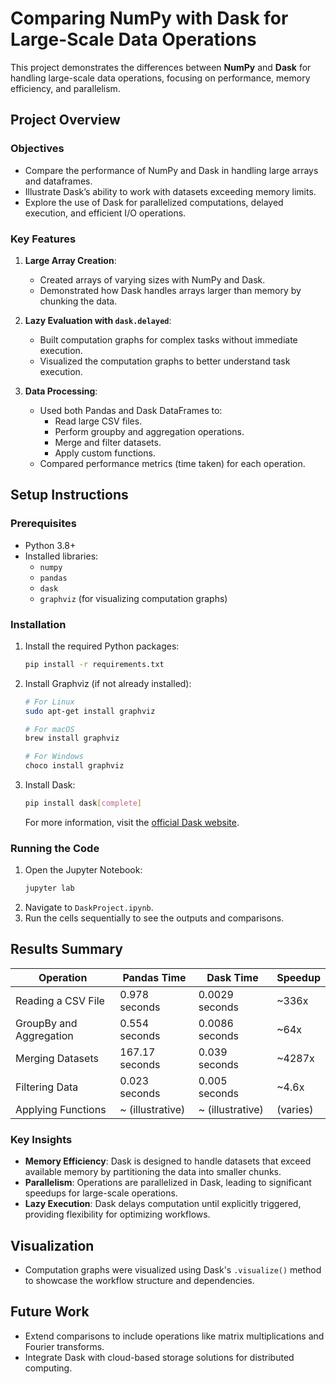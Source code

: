 # Comparing NumPy with Dask for Large-Scale Data Operations

This project demonstrates the differences between **NumPy** and **Dask** for handling large-scale data operations, focusing on performance, memory efficiency, and parallelism.

## Project Overview

### Objectives
- Compare the performance of NumPy and Dask in handling large arrays and dataframes.
- Illustrate Dask’s ability to work with datasets exceeding memory limits.
- Explore the use of Dask for parallelized computations, delayed execution, and efficient I/O operations.

### Key Features
1. **Large Array Creation**:
   - Created arrays of varying sizes with NumPy and Dask.
   - Demonstrated how Dask handles arrays larger than memory by chunking the data.

2. **Lazy Evaluation with `dask.delayed`**:
   - Built computation graphs for complex tasks without immediate execution.
   - Visualized the computation graphs to better understand task execution.

3. **Data Processing**:
   - Used both Pandas and Dask DataFrames to:
     - Read large CSV files.
     - Perform groupby and aggregation operations.
     - Merge and filter datasets.
     - Apply custom functions.
   - Compared performance metrics (time taken) for each operation.

## Setup Instructions

### Prerequisites
- Python 3.8+
- Installed libraries:
  - `numpy`
  - `pandas`
  - `dask`
  - `graphviz` (for visualizing computation graphs)

### Installation
1. Install the required Python packages:
   ```bash
   pip install -r requirements.txt
   ```

2. Install Graphviz (if not already installed):
   ```bash
   # For Linux
   sudo apt-get install graphviz
   
   # For macOS
   brew install graphviz

   # For Windows
   choco install graphviz
   ```

3. Install Dask:
   ```bash
   pip install dask[complete]
   ```

   For more information, visit the [official Dask website](https://www.dask.org/).

### Running the Code
1. Open the Jupyter Notebook:
   ```bash
   jupyter lab
   ```
2. Navigate to `DaskProject.ipynb`.
3. Run the cells sequentially to see the outputs and comparisons.

## Results Summary

| **Operation**               | **Pandas Time**   | **Dask Time**     | **Speedup** |
|-----------------------------|-------------------|-------------------|-------------|
| Reading a CSV File          | 0.978 seconds    | 0.0029 seconds    | ~336x       |
| GroupBy and Aggregation     | 0.554 seconds    | 0.0086 seconds    | ~64x        |
| Merging Datasets            | 167.17 seconds   | 0.039 seconds     | ~4287x      |
| Filtering Data              | 0.023 seconds    | 0.005 seconds     | ~4.6x       |
| Applying Functions          | ~ (illustrative) | ~ (illustrative)  | (varies)    |

### Key Insights
- **Memory Efficiency**: Dask is designed to handle datasets that exceed available memory by partitioning the data into smaller chunks.
- **Parallelism**: Operations are parallelized in Dask, leading to significant speedups for large-scale operations.
- **Lazy Execution**: Dask delays computation until explicitly triggered, providing flexibility for optimizing workflows.

## Visualization
- Computation graphs were visualized using Dask's `.visualize()` method to showcase the workflow structure and dependencies.

## Future Work
- Extend comparisons to include operations like matrix multiplications and Fourier transforms.
- Integrate Dask with cloud-based storage solutions for distributed computing.




